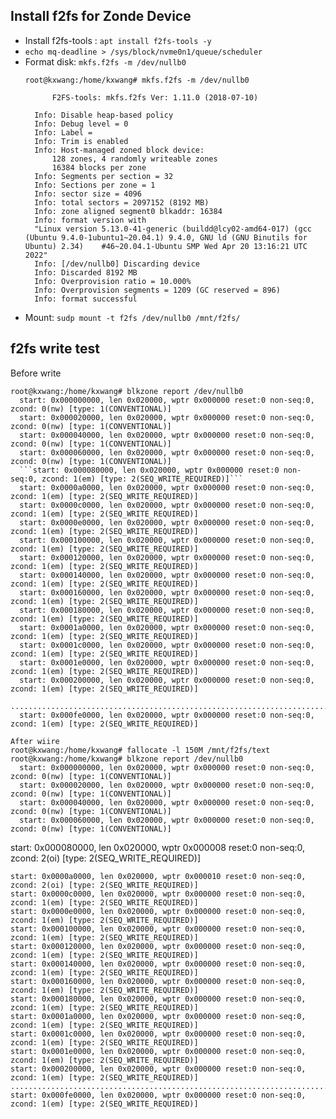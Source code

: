 ## Install f2fs for Zonde Device
- Install f2fs-tools : `apt install f2fs-tools -y`
- `echo mq-deadline > /sys/block/nvme0n1/queue/scheduler`
- Format disk: `mkfs.f2fs -m /dev/nullb0`
  ```
  root@kxwang:/home/kxwang# mkfs.f2fs -m /dev/nullb0

		F2FS-tools: mkfs.f2fs Ver: 1.11.0 (2018-07-10)

	Info: Disable heap-based policy
	Info: Debug level = 0
	Info: Label = 
	Info: Trim is enabled
	Info: Host-managed zoned block device:
      	128 zones, 4 randomly writeable zones
      	16384 blocks per zone
	Info: Segments per section = 32
	Info: Sections per zone = 1
	Info: sector size = 4096
	Info: total sectors = 2097152 (8192 MB)
	Info: zone aligned segment0 blkaddr: 16384
	Info: format version with
  	"Linux version 5.13.0-41-generic (buildd@lcy02-amd64-017) (gcc (Ubuntu 9.4.0-1ubuntu1~20.04.1) 9.4.0, GNU ld (GNU Binutils for Ubuntu) 2.34) 	#46~20.04.1-Ubuntu SMP Wed Apr 20 13:16:21 UTC 2022"
	Info: [/dev/nullb0] Discarding device
	Info: Discarded 8192 MB
	Info: Overprovision ratio = 10.000%
	Info: Overprovision segments = 1209 (GC reserved = 896)
	Info: format successful

  ```
- Mount: `sudp mount -t f2fs /dev/nullb0 /mnt/f2fs/`

## f2fs write test 

Before write
```
root@kxwang:/home/kxwang# blkzone report /dev/nullb0
  start: 0x000000000, len 0x020000, wptr 0x000000 reset:0 non-seq:0, zcond: 0(nw) [type: 1(CONVENTIONAL)]
  start: 0x000020000, len 0x020000, wptr 0x000000 reset:0 non-seq:0, zcond: 0(nw) [type: 1(CONVENTIONAL)]
  start: 0x000040000, len 0x020000, wptr 0x000000 reset:0 non-seq:0, zcond: 0(nw) [type: 1(CONVENTIONAL)]
  start: 0x000060000, len 0x020000, wptr 0x000000 reset:0 non-seq:0, zcond: 0(nw) [type: 1(CONVENTIONAL)]
  ```start: 0x000080000, len 0x020000, wptr 0x000000 reset:0 non-seq:0, zcond: 1(em) [type: 2(SEQ_WRITE_REQUIRED)]```
  start: 0x0000a0000, len 0x020000, wptr 0x000000 reset:0 non-seq:0, zcond: 1(em) [type: 2(SEQ_WRITE_REQUIRED)]
  start: 0x0000c0000, len 0x020000, wptr 0x000000 reset:0 non-seq:0, zcond: 1(em) [type: 2(SEQ_WRITE_REQUIRED)]
  start: 0x0000e0000, len 0x020000, wptr 0x000000 reset:0 non-seq:0, zcond: 1(em) [type: 2(SEQ_WRITE_REQUIRED)]
  start: 0x000100000, len 0x020000, wptr 0x000000 reset:0 non-seq:0, zcond: 1(em) [type: 2(SEQ_WRITE_REQUIRED)]
  start: 0x000120000, len 0x020000, wptr 0x000000 reset:0 non-seq:0, zcond: 1(em) [type: 2(SEQ_WRITE_REQUIRED)]
  start: 0x000140000, len 0x020000, wptr 0x000000 reset:0 non-seq:0, zcond: 1(em) [type: 2(SEQ_WRITE_REQUIRED)]
  start: 0x000160000, len 0x020000, wptr 0x000000 reset:0 non-seq:0, zcond: 1(em) [type: 2(SEQ_WRITE_REQUIRED)]
  start: 0x000180000, len 0x020000, wptr 0x000000 reset:0 non-seq:0, zcond: 1(em) [type: 2(SEQ_WRITE_REQUIRED)]
  start: 0x0001a0000, len 0x020000, wptr 0x000000 reset:0 non-seq:0, zcond: 1(em) [type: 2(SEQ_WRITE_REQUIRED)]
  start: 0x0001c0000, len 0x020000, wptr 0x000000 reset:0 non-seq:0, zcond: 1(em) [type: 2(SEQ_WRITE_REQUIRED)]
  start: 0x0001e0000, len 0x020000, wptr 0x000000 reset:0 non-seq:0, zcond: 1(em) [type: 2(SEQ_WRITE_REQUIRED)]
  start: 0x000200000, len 0x020000, wptr 0x000000 reset:0 non-seq:0, zcond: 1(em) [type: 2(SEQ_WRITE_REQUIRED)]
  ............................................................................................................
  start: 0x000fe0000, len 0x020000, wptr 0x000000 reset:0 non-seq:0, zcond: 1(em) [type: 2(SEQ_WRITE_REQUIRED)]
```
```
After wiire
root@kxwang:/home/kxwang# fallocate -l 150M /mnt/f2fs/text
root@kxwang:/home/kxwang# blkzone report /dev/nullb0
  start: 0x000000000, len 0x020000, wptr 0x000000 reset:0 non-seq:0, zcond: 0(nw) [type: 1(CONVENTIONAL)]
  start: 0x000020000, len 0x020000, wptr 0x000000 reset:0 non-seq:0, zcond: 0(nw) [type: 1(CONVENTIONAL)]
  start: 0x000040000, len 0x020000, wptr 0x000000 reset:0 non-seq:0, zcond: 0(nw) [type: 1(CONVENTIONAL)]
  start: 0x000060000, len 0x020000, wptr 0x000000 reset:0 non-seq:0, zcond: 0(nw) [type: 1(CONVENTIONAL)]
  ```
  start: 0x000080000, len 0x020000, wptr 0x000008 reset:0 non-seq:0, zcond: 2(oi) [type: 2(SEQ_WRITE_REQUIRED)]
  ```
  start: 0x0000a0000, len 0x020000, wptr 0x000010 reset:0 non-seq:0, zcond: 2(oi) [type: 2(SEQ_WRITE_REQUIRED)]
  start: 0x0000c0000, len 0x020000, wptr 0x000000 reset:0 non-seq:0, zcond: 1(em) [type: 2(SEQ_WRITE_REQUIRED)]
  start: 0x0000e0000, len 0x020000, wptr 0x000000 reset:0 non-seq:0, zcond: 1(em) [type: 2(SEQ_WRITE_REQUIRED)]
  start: 0x000100000, len 0x020000, wptr 0x000000 reset:0 non-seq:0, zcond: 1(em) [type: 2(SEQ_WRITE_REQUIRED)]
  start: 0x000120000, len 0x020000, wptr 0x000000 reset:0 non-seq:0, zcond: 1(em) [type: 2(SEQ_WRITE_REQUIRED)]
  start: 0x000140000, len 0x020000, wptr 0x000000 reset:0 non-seq:0, zcond: 1(em) [type: 2(SEQ_WRITE_REQUIRED)]
  start: 0x000160000, len 0x020000, wptr 0x000000 reset:0 non-seq:0, zcond: 1(em) [type: 2(SEQ_WRITE_REQUIRED)]
  start: 0x000180000, len 0x020000, wptr 0x000000 reset:0 non-seq:0, zcond: 1(em) [type: 2(SEQ_WRITE_REQUIRED)]
  start: 0x0001a0000, len 0x020000, wptr 0x000000 reset:0 non-seq:0, zcond: 1(em) [type: 2(SEQ_WRITE_REQUIRED)]
  start: 0x0001c0000, len 0x020000, wptr 0x000000 reset:0 non-seq:0, zcond: 1(em) [type: 2(SEQ_WRITE_REQUIRED)]
  start: 0x0001e0000, len 0x020000, wptr 0x000000 reset:0 non-seq:0, zcond: 1(em) [type: 2(SEQ_WRITE_REQUIRED)]
  start: 0x000200000, len 0x020000, wptr 0x000000 reset:0 non-seq:0, zcond: 1(em) [type: 2(SEQ_WRITE_REQUIRED)]
  ............................................................................................................
  start: 0x000fe0000, len 0x020000, wptr 0x000000 reset:0 non-seq:0, zcond: 1(em) [type: 2(SEQ_WRITE_REQUIRED)]
```
